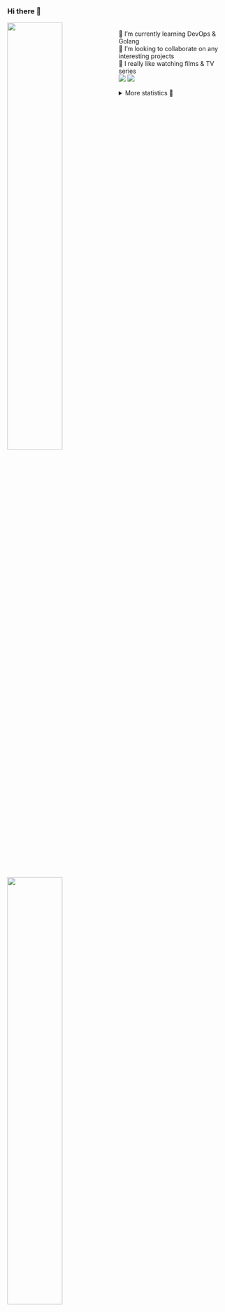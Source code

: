 ### Hi there 👋


[<img align="left" width="50%" src="https://github-readme-stats.vercel.app/api?username=rufusnufus&hide=issues&show_icons=true&count_private=true&theme=transparent&title_color=FF6F40&text_color=FBF9F8&icon_color=F48242&hide_border=true&hide_title=true#gh-dark-mode-only">](https://metrics.lecoq.io/rufusnufus#gh-dark-mode-only)
[<img align="left" width="50%" src="https://github-readme-stats.vercel.app/api?username=rufusnufus&hide=issues&show_icons=true&count_private=true&theme=transparent&title_color=FF6533&text_color=4D4644&icon_color=FF8038&hide_border=true&hide_title=true#gh-light-mode-only">](https://metrics.lecoq.io/rufusnufus#gh-light-mode-only)

<p>
  <br>
  🌱 I’m currently learning DevOps & Golang</br>
  👯 I’m looking to collaborate on any interesting projects</br>
  🎥 I really like watching films & TV series</br>
  <a href="https://linkedin.com/in/rufusnufus"><img src="https://img.shields.io/badge/linkedin-0077B5.svg?style=for-the-badge&logo=linkedin&logoColor=white"/></a>
  <a href="https://t.me/rufusnufus"><img src="https://img.shields.io/badge/-telegram-black?style=for-the-badge&color=blue&logo=telegram"/></a>
</p>

<p text-align="left">
<details>
  <summary>More statistics 👀</summary><br/>

<!--START_SECTION:waka-->
![Code Time](http://img.shields.io/badge/Code%20Time-465%20hrs%206%20mins-blue)

![Profile Views](http://img.shields.io/badge/Profile%20Views-0-blue)

**I'm an Early 🐤** 

```text
🌞 Morning                7151 commits        █████░░░░░░░░░░░░░░░░░░░░   21.67 % 
🌆 Daytime                18968 commits       ██████████████░░░░░░░░░░░   57.49 % 
🌃 Evening                6051 commits        █████░░░░░░░░░░░░░░░░░░░░   18.34 % 
🌙 Night                  822 commits         █░░░░░░░░░░░░░░░░░░░░░░░░   02.49 % 
```
📅 **I'm Most Productive on Monday** 

```text
Monday                   6641 commits        █████░░░░░░░░░░░░░░░░░░░░   20.13 % 
Tuesday                  6197 commits        █████░░░░░░░░░░░░░░░░░░░░   18.78 % 
Wednesday                6532 commits        █████░░░░░░░░░░░░░░░░░░░░   19.80 % 
Thursday                 6099 commits        █████░░░░░░░░░░░░░░░░░░░░   18.49 % 
Friday                   5856 commits        ████░░░░░░░░░░░░░░░░░░░░░   17.75 % 
Saturday                 734 commits         █░░░░░░░░░░░░░░░░░░░░░░░░   02.22 % 
Sunday                   933 commits         █░░░░░░░░░░░░░░░░░░░░░░░░   02.83 % 
```


📊 **This Week I Spent My Time On** 

```text
💬 Programming Languages: 
Other                    4 hrs 59 mins       ███████████░░░░░░░░░░░░░░   42.92 % 
Docker                   2 hrs 7 mins        █████░░░░░░░░░░░░░░░░░░░░   18.31 % 
Bash                     1 hr 21 mins        ███░░░░░░░░░░░░░░░░░░░░░░   11.64 % 
YAML                     51 mins             ██░░░░░░░░░░░░░░░░░░░░░░░   07.42 % 
XML                      45 mins             ██░░░░░░░░░░░░░░░░░░░░░░░   06.46 % 

🔥 Editors: 
VS Code                  6 hrs 38 mins       ██████████████░░░░░░░░░░░   57.08 % 
iTerm2                   4 hrs 59 mins       ███████████░░░░░░░░░░░░░░   42.92 % 
```

**I Mostly Code in Java** 

```text
Python                   19 repos            ███░░░░░░░░░░░░░░░░░░░░░░   13.01 % 
Smarty                   11 repos            ██░░░░░░░░░░░░░░░░░░░░░░░   07.53 % 
HCL                      7 repos             █░░░░░░░░░░░░░░░░░░░░░░░░   04.79 % 
Kotlin                   5 repos             █░░░░░░░░░░░░░░░░░░░░░░░░   03.42 % 
HTML                     4 repos             █░░░░░░░░░░░░░░░░░░░░░░░░   02.74 % 
```




 Last Updated on 14/09/2023 00:58:59 UTC
<!--END_SECTION:waka-->

</details>
</p>
